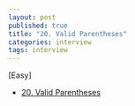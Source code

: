 ```yaml
---
layout: post
published: true
title: "20. Valid Parentheses"
categories: interview
tags: interview 
---
```


[Easy]

- [20. Valid Parentheses](https://leetcode.com/problems/valid-parentheses/)

<script src="https://gist.github.com/yeopoong/1c3cdc1850a4e4895789af7eaf829b84.js"></script>